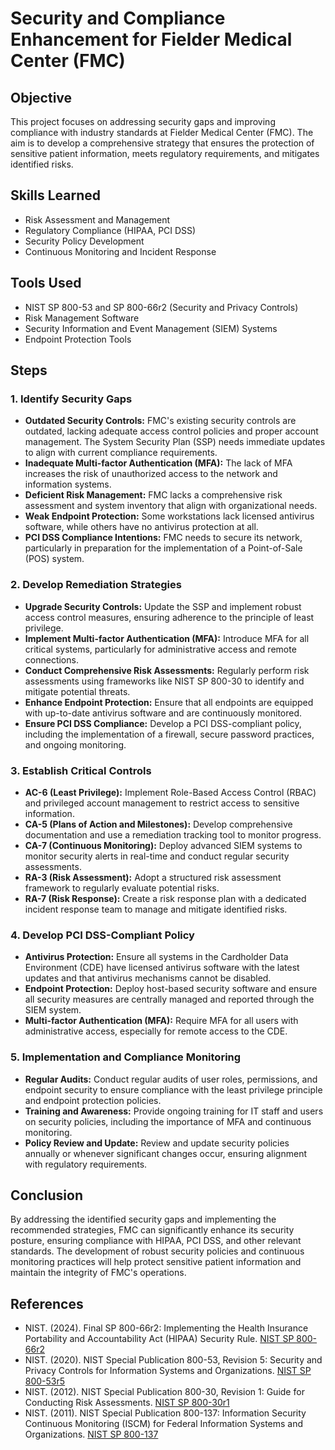 # Security and Compliance Enhancement for Fielder Medical Center (FMC)

## Objective
This project focuses on addressing security gaps and improving compliance with industry standards at Fielder Medical Center (FMC). The aim is to develop a comprehensive strategy that ensures the protection of sensitive patient information, meets regulatory requirements, and mitigates identified risks.

## Skills Learned
- Risk Assessment and Management
- Regulatory Compliance (HIPAA, PCI DSS)
- Security Policy Development
- Continuous Monitoring and Incident Response

## Tools Used
- NIST SP 800-53 and SP 800-66r2 (Security and Privacy Controls)
- Risk Management Software
- Security Information and Event Management (SIEM) Systems
- Endpoint Protection Tools

## Steps

### 1. **Identify Security Gaps**
   - **Outdated Security Controls:** FMC's existing security controls are outdated, lacking adequate access control policies and proper account management. The System Security Plan (SSP) needs immediate updates to align with current compliance requirements.
   - **Inadequate Multi-factor Authentication (MFA):** The lack of MFA increases the risk of unauthorized access to the network and information systems.
   - **Deficient Risk Management:** FMC lacks a comprehensive risk assessment and system inventory that align with organizational needs.
   - **Weak Endpoint Protection:** Some workstations lack licensed antivirus software, while others have no antivirus protection at all.
   - **PCI DSS Compliance Intentions:** FMC needs to secure its network, particularly in preparation for the implementation of a Point-of-Sale (POS) system.

### 2. **Develop Remediation Strategies**
   - **Upgrade Security Controls:** Update the SSP and implement robust access control measures, ensuring adherence to the principle of least privilege.
   - **Implement Multi-factor Authentication (MFA):** Introduce MFA for all critical systems, particularly for administrative access and remote connections.
   - **Conduct Comprehensive Risk Assessments:** Regularly perform risk assessments using frameworks like NIST SP 800-30 to identify and mitigate potential threats.
   - **Enhance Endpoint Protection:** Ensure that all endpoints are equipped with up-to-date antivirus software and are continuously monitored.
   - **Ensure PCI DSS Compliance:** Develop a PCI DSS-compliant policy, including the implementation of a firewall, secure password practices, and ongoing monitoring.

### 3. **Establish Critical Controls**
   - **AC-6 (Least Privilege):** Implement Role-Based Access Control (RBAC) and privileged account management to restrict access to sensitive information.
   - **CA-5 (Plans of Action and Milestones):** Develop comprehensive documentation and use a remediation tracking tool to monitor progress.
   - **CA-7 (Continuous Monitoring):** Deploy advanced SIEM systems to monitor security alerts in real-time and conduct regular security assessments.
   - **RA-3 (Risk Assessment):** Adopt a structured risk assessment framework to regularly evaluate potential risks.
   - **RA-7 (Risk Response):** Create a risk response plan with a dedicated incident response team to manage and mitigate identified risks.

### 4. **Develop PCI DSS-Compliant Policy**
   - **Antivirus Protection:** Ensure all systems in the Cardholder Data Environment (CDE) have licensed antivirus software with the latest updates and that antivirus mechanisms cannot be disabled.
   - **Endpoint Protection:** Deploy host-based security software and ensure all security measures are centrally managed and reported through the SIEM system.
   - **Multi-factor Authentication (MFA):** Require MFA for all users with administrative access, especially for remote access to the CDE.

### 5. **Implementation and Compliance Monitoring**
   - **Regular Audits:** Conduct regular audits of user roles, permissions, and endpoint security to ensure compliance with the least privilege principle and endpoint protection policies.
   - **Training and Awareness:** Provide ongoing training for IT staff and users on security policies, including the importance of MFA and continuous monitoring.
   - **Policy Review and Update:** Review and update security policies annually or whenever significant changes occur, ensuring alignment with regulatory requirements.

## Conclusion
By addressing the identified security gaps and implementing the recommended strategies, FMC can significantly enhance its security posture, ensuring compliance with HIPAA, PCI DSS, and other relevant standards. The development of robust security policies and continuous monitoring practices will help protect sensitive patient information and maintain the integrity of FMC's operations.

## References
- NIST. (2024). Final SP 800-66r2: Implementing the Health Insurance Portability and Accountability Act (HIPAA) Security Rule. [NIST SP 800-66r2](https://www.nist.gov/news-events/news/2024/02/final-sp-800-66r2-implementing-hipaa-security-rule)
- NIST. (2020). NIST Special Publication 800-53, Revision 5: Security and Privacy Controls for Information Systems and Organizations. [NIST SP 800-53r5](https://nvlpubs.nist.gov/nistpubs/SpecialPublications/NIST.SP.800-53r5.pdf)
- NIST. (2012). NIST Special Publication 800-30, Revision 1: Guide for Conducting Risk Assessments. [NIST SP 800-30r1](https://nvlpubs.nist.gov/nistpubs/Legacy/SP/nistspecialpublication800-30r1.pdf)
- NIST. (2011). NIST Special Publication 800-137: Information Security Continuous Monitoring (ISCM) for Federal Information Systems and Organizations. [NIST SP 800-137](https://nvlpubs.nist.gov/nistpubs/Legacy/SP/nistspecialpublication800-137.pdf)
